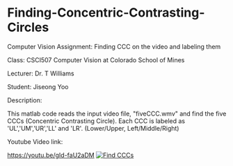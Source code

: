 # Finding-Concentric-Contrasting-Circles
Computer Vision Assignment: Finding CCC on the video and labeling them

Class: CSCI507 Computer Vision at Colorado School of Mines

Lecturer: Dr. T Williams

Student: Jiseong Yoo



Description:

 This matlab code reads the input video file, "fiveCCC.wmv" and find the five CCCs (Concentric Contrasting Circle).
 Each CCC is labeled as 'UL','UM','UR','LL' and 'LR'. (Lower/Upper, Left/Middle/Right)
 
 Youtube Video link:
 
 https://youtu.be/gId-faU2aDM
[![Find CCCs](https://youtu.be/gId-faU2aDM)](https://youtu.be/gId-faU2aDM)
